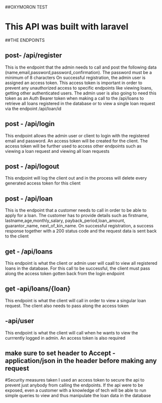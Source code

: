 ##OXYMORON TEST
# This API was built with laravel

##THE ENDPOINTS
## post- /api/register 
This is the endpoint that the admin needs to call and post the following 
data (name,email,password,password_confirmation). The password must be a 
minimum of 8 characters
On successful registration, the admin user is assigned an access token. This 
access token is important in order to prevent any unauthorized access to 
specific endpoints like viewing loans, getting other authenticated users. 
The admin user is also going to need this token as an Auth Bearer token when 
making a call to the /api/loans to retrieve all loans registered in the 
database or to view a single loan request via the endpoint /api/loan/id

## post - /api/login
This endpoint allows the admin user or client to login with the registered 
email and 
password. An access token will be created for the client. The access token 
will be further used to access other endpoints such as viewing a loan 
request and viewing all loan requests

## post - /api/logout
This endpoint will log the client out and in the process will delete every 
generated access token for this client

## post - /api/loan
This is the endpoint that a customer needs to call in order to be able to 
apply for a loan. The customer has to provide details such as firstname, 
lastname,age,monthly_salary, payback_period,loan_amount, guarantor_name,
next_of_kin_name. On successful registration, a success response together 
with a 200 status code and the request data is sent back to the client

## get - /api/loans
This endpoint is what the client or admin user will caall to view all 
registered loans in the database. For this call to be successful, the client 
must pass along the access token gotten back from the login endpoint

## get -api/loans/{loan}
This endpoint is what the client will call in order to view a singular loan 
request. The client also needs to pass along the access token

## -api/user
This endpoint is what the client will call when he wants to view the 
currrently logged in admin. An access token is also required

## make sure to set header to Accept - application/json in the header before making any request

#Security measures taken
I used an access token to secure the api to prevent just anybody from 
calling the endpoints. If the api were to be exposed, even a customer with a 
knowledge of tech will be able to run  simple queries to view and thus 
manipulate the loan data in the database


